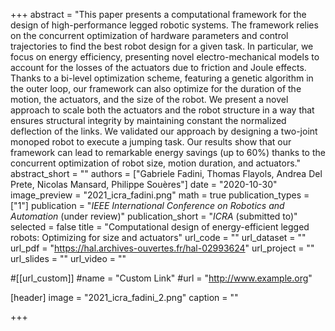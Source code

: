 +++
abstract = "This paper presents a computational framework for the design of high-performance legged robotic systems. The framework relies on the concurrent optimization of hardware parameters and control trajectories to find the best robot design for a given task. In particular, we focus on energy efficiency, presenting novel electro-mechanical models to account for the losses of the actuators due to friction and Joule effects. Thanks to a bi-level optimization scheme, featuring a genetic algorithm in the outer loop, our framework can also optimize for the duration of the motion, the actuators, and the size of the robot. We present a novel approach to scale both the actuators and the robot structure in a way that ensures structural integrity by maintaining constant the normalized deflection of the links. We validated our approach by designing a two-joint monoped robot to execute a jumping task. Our results show that our framework can lead to remarkable energy savings (up to 60%) thanks to the concurrent optimization of robot size, motion duration, and actuators."
abstract_short = ""
authors = ["Gabriele Fadini, Thomas Flayols, Andrea Del Prete, Nicolas Mansard, Philippe Souères"]
date = "2020-10-30"
image_preview = "2021_icra_fadini.png"
math = true
publication_types = ["1"]
publication = "*IEEE International Conference on Robotics and Automation* (under review)"
publication_short = "*ICRA* (submitted to)"
selected = false
title = "Computational design of energy-efficient legged robots: Optimizing for size and actuators"
url_code = ""
url_dataset = ""
url_pdf = "https://hal.archives-ouvertes.fr/hal-02993624"
url_project = ""
url_slides = ""
url_video = ""

#[[url_custom]]
#name = "Custom Link"
#url = "http://www.example.org"

[header]
image = "2021_icra_fadini_2.png"
caption = ""

+++
